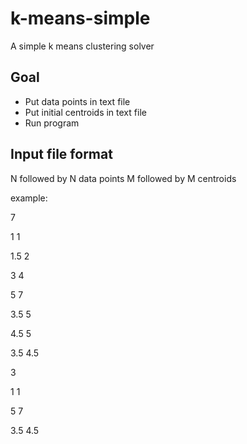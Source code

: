 # k-means-simple
A simple k means clustering solver


## Goal

* Put data points in text file
* Put initial centroids in text file
* Run program

## Input file format

N followed by N data points
M followed by M centroids

example:

7

1 1

1.5 2

3 4

5 7

3.5 5

4.5 5

3.5 4.5

3

1 1

5 7

3.5 4.5
